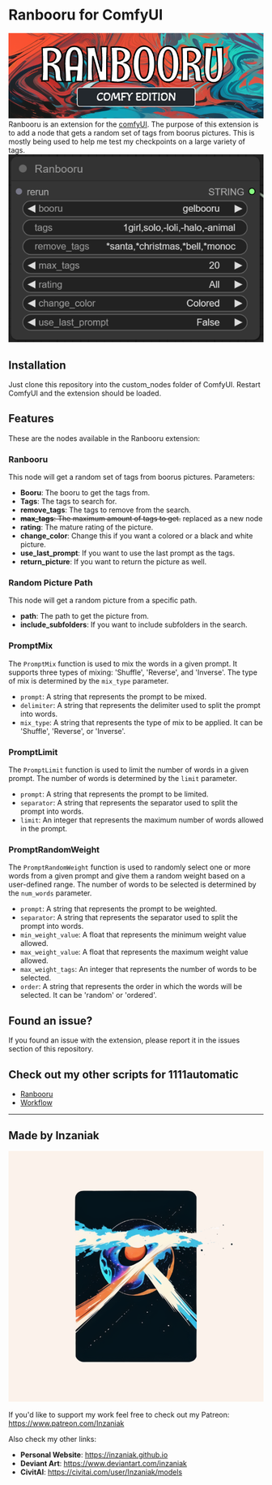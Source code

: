 # Ranbooru for ComfyUI
![Alt text](assets/pics/ranbooru.png)
Ranbooru is an extension for the [comfyUI](https://github.com/comfyanonymous/ComfyUI). The purpose of this extension is to add a node that gets a random set of tags from boorus pictures. This is mostly being used to help me test my checkpoints on a large variety of tags.
![Alt text](assets/pics/image.png)

## Installation
Just clone this repository into the custom_nodes folder of ComfyUI. Restart ComfyUI and the extension should be loaded.

## Features
These are the nodes available in the Ranbooru extension:
### Ranbooru  
This node will get a random set of tags from boorus pictures.
Parameters:
- **Booru**: The booru to get the tags from.
- **Tags**: The tags to search for.
- **remove_tags**: The tags to remove from the search.
- ~~**max_tags**: The maximum amount of tags to get.~~ replaced as a new node
- **rating**: The mature rating of the picture.
- **change_color**: Change this if you want a colored or a black and white picture.
- **use_last_prompt**: If you want to use the last prompt as the tags.
- **return_picture**: If you want to return the picture as well.

### Random Picture Path
This node will get a random picture from a specific path.
- **path**: The path to get the picture from.
- **include_subfolders**: If you want to include subfolders in the search.

### PromptMix

The `PromptMix` function is used to mix the words in a given prompt. It supports three types of mixing: 'Shuffle', 'Reverse', and 'Inverse'. The type of mix is determined by the `mix_type` parameter.
- `prompt`: A string that represents the prompt to be mixed.
- `delimiter`: A string that represents the delimiter used to split the prompt into words.
- `mix_type`: A string that represents the type of mix to be applied. It can be 'Shuffle', 'Reverse', or 'Inverse'.

### PromptLimit

The `PromptLimit` function is used to limit the number of words in a given prompt. The number of words is determined by the `limit` parameter.
- `prompt`: A string that represents the prompt to be limited.
- `separator`: A string that represents the separator used to split the prompt into words.
- `limit`: An integer that represents the maximum number of words allowed in the prompt.
 
### PromptRandomWeight
The `PromptRandomWeight` function is used to randomly select one or more words from a given prompt and give them a random weight based on a user-defined range. The number of words to be selected is determined by the `num_words` parameter.
- `prompt`: A string that represents the prompt to be weighted.
- `separator`: A string that represents the separator used to split the prompt into words.
- `min_weight_value`: A float that represents the minimum weight value allowed.
- `max_weight_value`: A float that represents the maximum weight value allowed.
- `max_weight_tags`: An integer that represents the number of words to be selected.
- `order`: A string that represents the order in which the words will be selected. It can be 'random' or 'ordered'.

## Found an issue?  
If you found an issue with the extension, please report it in the issues section of this repository.  

## Check out my other scripts for 1111automatic
- [Ranbooru](https://github.com/Inzaniak/sd-webui-ranbooru)
- [Workflow](https://github.com/Inzaniak/sd-webui-workflow)

---
## Made by Inzaniak
![Alt text](assets/pics/logo.png) 


If you'd like to support my work feel free to check out my Patreon: https://www.patreon.com/Inzaniak

Also check my other links:
- **Personal Website**: https://inzaniak.github.io 
- **Deviant Art**: https://www.deviantart.com/inzaniak
- **CivitAI**: https://civitai.com/user/Inzaniak/models
